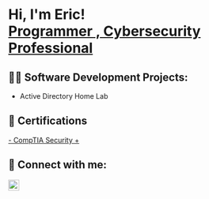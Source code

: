 <h1>Hi, I'm Eric! <br/><a href="https://github.com/samohtsu">Programmer , <a href="https://www.linkedin.com/in/ericthomas98/">Cybersecurity Professional</a></h1>

<h2>👨‍💻 Software Development Projects:</h2>

- Active Directory Home Lab</h2>

<h2>📃 Certifications</h2>

  <a href="[https://www.linkedin.com/in/ericthomas98/](https://github.com/ericthomas98/Samohtsu/blob/main/Security%2B%20Card%20.pdf)">- CompTIA Security +</a>
  
<h2> 🤳 Connect with me:</h2>

[<img align="left" alt="EricThomas | LinkedIn" width="22px" src="https://cdn.jsdelivr.net/npm/simple-icons@v3/icons/linkedin.svg" />][linkedin]

[linkedin]: www.linkedin.com/in/ericthomas98

<!--
**samohtsu/samohtsu** is a ✨ _special_ ✨ repository because its `README.md` (this file) appears on your GitHub profile.

Here are some ideas to get you started:

- 🔭 I’m currently working on ...
- 🌱 I’m currently learning ...
- 👯 I’m looking to collaborate on ...
- 🤔 I’m looking for help with ...
- 💬 Ask me about ...
- 📫 How to reach me: ...
- 😄 Pronouns: ...
- ⚡ Fun fact: ...
-->
